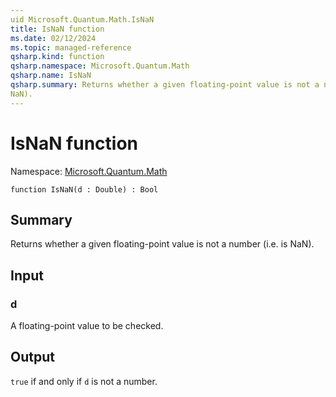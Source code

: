 ```yaml
---
uid Microsoft.Quantum.Math.IsNaN
title: IsNaN function
ms.date: 02/12/2024
ms.topic: managed-reference
qsharp.kind: function
qsharp.namespace: Microsoft.Quantum.Math
qsharp.name: IsNaN
qsharp.summary: Returns whether a given floating-point value is not a number (i.e. is
NaN).
---
```


# IsNaN function

Namespace: [Microsoft.Quantum.Math](xref:Microsoft.Quantum.Math)

```qsharp
function IsNaN(d : Double) : Bool
```

## Summary
Returns whether a given floating-point value is not a number (i.e. is
NaN).

## Input
### d
A floating-point value to be checked.

## Output
`true` if and only if `d` is not a number.
